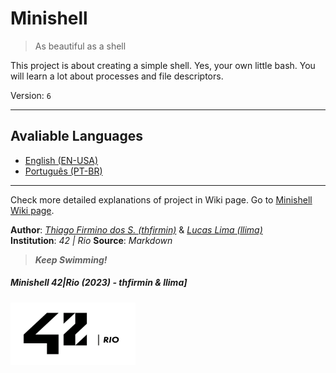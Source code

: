 <!-- Header -->
# Minishell

> As beautiful as a shell

This project is about creating a simple shell.
Yes, your own little bash.
You will learn a lot about processes and file descriptors.

Version: `6`

---
<!-- Body -->

## Avaliable Languages

*	[English (EN-USA)][en-usa]
*	[Português (PT-BR)][pt-br]

---
<!-- Footer -->

Check more detailed explanations of project in Wiki page.
Go to [Minishell Wiki page][wiki].

**Author**: [_Thiago Firmino dos S. (thfirmin)_][thfirmin] & [_Lucas Lima (llima)_][llima]   
**Institution**: _42 | Rio_
**Source**: _Markdown_

> **_Keep Swimming!_**

##### _Minishell 42|Rio (2023) - thfirmin & llima]_

<img height="100" width="200" src="https://github.com/Thfirmin/Thfirmin/blob/main/srcs/42_badges/42rio_logo.svg">

<!-- Links -->
[wiki]:<https://github.com/Thfirmin/Minishell/wiki>

[en-usa]:<https://github.com/Thfirmin/Minishell/blob/main/.resrcs/rdmeRouter/README.en.md>
[pt-br]:<https://github.com/Thfirmin/Minishell/blob/main/.resrcs/rdmeRouter/README.pt.md>
[thfirmin]:<https://github.com/Thfirmin>
[llima]:<https://github.com/Cuelho00>
